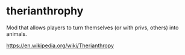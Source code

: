 # therianthrophy

Mod that allows players to turn themselves (or with privs, others) into animals.

https://en.wikipedia.org/wiki/Therianthropy

